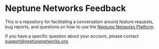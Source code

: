 # Neptune Networks Feedback

This is a repository for facilitating a conversation around feature requests, bug reports, and questions on how to use the [Neptune Networks Platform](https://neptunenetworks.org).

If you have a specific question about your account, please contact support@neptunenetworks.org.
